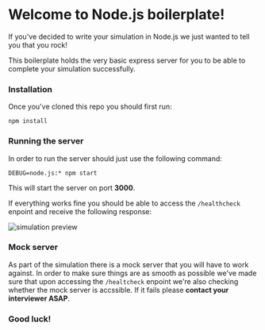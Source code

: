 # Welcome to Node.js boilerplate!

If you've decided to write your simulation in Node.js we just wanted to tell you that you rock!

This boilerplate holds the very basic express server for you to be able to complete your simulation successfully. 

### Installation

Once you've cloned this repo you should first run:

    npm install

### Running the server

In order to run the server should just use the following command: 

    DEBUG=node.js:* npm start

This will start the server on port **3000**.

If everything works fine you should be able to access the `/healthcheck` enpoint and receive the following response:

![simulation preview](https://drive.google.com/uc?id=1BRA4_v_tHWgR1KR2-buYey_82g0KnZlZ)

### Mock server

As part of the simulation there is a mock server that you will have to work against. In order to make sure things are as smooth as possible we've made sure that upon accessing the `/healtcheck` enpoint we're also checking whether the mock server is accssible. If it fails please **contact your interviewer ASAP**.


### Good luck!
